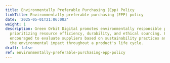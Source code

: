 ```yaml
---
title: Environmentally Preferable Purchasing (Epp) Policy
linkTitle: Environmentally preferable purchasing (EPP) policy
date: '2025-05-01T21:06:00Z'
weight: 1
description: Green Orbit Digital promotes environmentally responsible purchasing by
  prioritizing resource efficiency, durability, and ethical sourcing. Employees are
  encouraged to evaluate suppliers based on sustainability practices and to consider
  the environmental impact throughout a product's life cycle.
draft: false
ref: environmentally-preferable-purchasing-epp-policy
---
```


